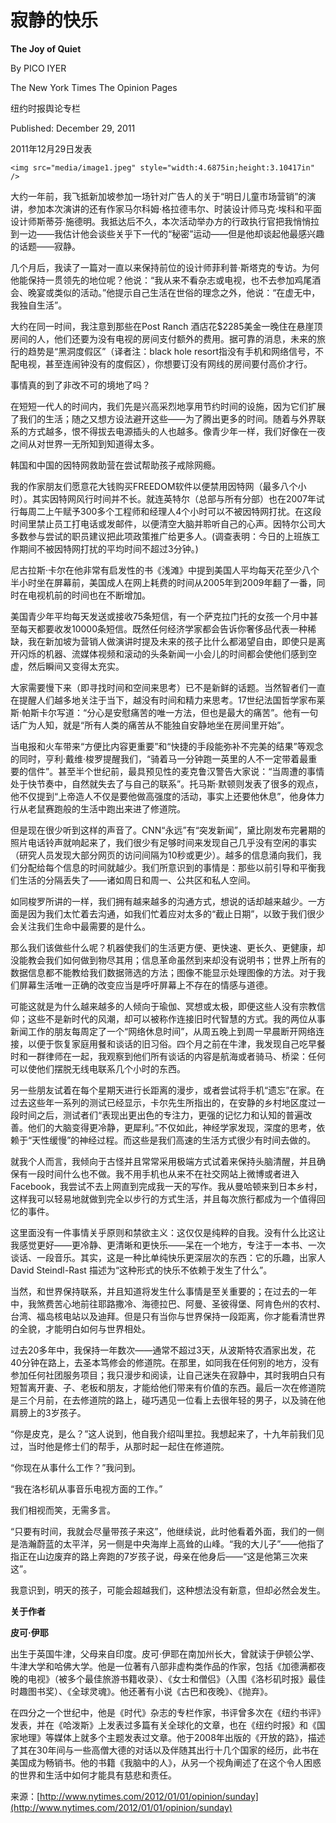 # 寂静的快乐

**The Joy of Quiet**

By PICO IYER

The New York Times The Opinion Pages

纽约时报舆论专栏

Published: December 29, 2011

2011年12月29日发表

```text
<img src="media/image1.jpeg" style="width:4.6875in;height:3.10417in" />
```

大约一年前，我飞抵新加坡参加一场针对广告人的关于“明日儿童市场营销”的演讲，参加本次演讲的还有作家马尔科姆·格拉德韦尔、时装设计师马克·埃科和平面设计师斯蒂芬·施德明。我抵达后不久，本次活动举办方的行政执行官把我悄悄拉到一边——我估计他会谈些关乎下一代的“秘密”运动——但是他却谈起他最感兴趣的话题——寂静。

几个月后，我读了一篇对一直以来保持前位的设计师菲利普·斯塔克的专访。为何他能保持一贯领先的地位呢？他说：“我从来不看杂志或电视，也不去参加鸡尾酒会、晚宴或类似的活动。”他提示自己生活在世俗的理念之外，他说：“在虚无中，我独自生活”。

大约在同一时间，我注意到那些在Post Ranch 酒店花$2285美金一晚住在悬崖顶房间的人，他们还要为没有电视的房间支付额外的费用。据可靠的消息，未来的旅行的趋势是“黑洞度假区”（译者注：black hole resort指没有手机和网络信号，不配电视，甚至连闹钟没有的度假区），你想要订没有网线的房间要付高价才行。

事情真的到了非改不可的境地了吗？

在短短一代人的时间内，我们先是兴高采烈地享用节约时间的设施，因为它们扩展了我们的生活；随之又想方设法避开这些——为了腾出更多的时间。随着与外界联系的方式越多，恨不得拔去电源插头的人也越多。像青少年一样，我们好像在一夜之间从对世界一无所知到知道得太多。

韩国和中国的因特网救助营在尝试帮助孩子戒除网瘾。

我的作家朋友们愿意花大钱购买FREEDOM软件以便禁用因特网（最多八个小时）。其实因特网风行时间并不长。就连英特尔（总部与所有分部）也在2007年试行每周二上午赋予300多个工程师和经理人4个小时可以不被因特网打扰。在这段时间里禁止员工打电话或发邮件，以便清空大脑并聆听自己的心声。因特尔公司大多数参与尝试的职员建议把此项政策推广给更多人。\(调查表明：今日的上班族工作期间不被因特网打扰的平均时间不超过3分钟。\)

尼古拉斯·卡尔在他非常有启发性的书《浅滩》中提到美国人平均每天花至少八个半小时坐在屏幕前，美国成人在网上耗费的时间从2005年到2009年翻了一番，同时在电视机前的时间也在不断增加。

美国青少年平均每天发送或接收75条短信，有一个萨克拉门托的女孩一个月中甚至每天都要收发10000条短信。既然任何经济学家都会告诉你奢侈品代表一种稀缺，我在新加坡为营销人做演讲时提及未来的孩子比什么都渴望自由，即使只是离开闪烁的机器、流媒体视频和滚动的头条新闻一小会儿的时间都会使他们感到空虚，然后瞬间又变得太充实。

大家需要慢下来（即寻找时间和空间来思考）已不是新鲜的话题。当然智者们一直在提醒人们越多地关注于当下，越没有时间和精力来思考。17世纪法国哲学家布莱斯·帕斯卡尔写道：“分心是安慰痛苦的唯一方法，但也是最大的痛苦”。他有一句话广为人知，就是“所有人类的痛苦从不能独自安静地坐在房间里开始”。

当电报和火车带来“方便比内容更重要”和“快捷的手段能弥补不完美的结果”等观念的同时，亨利·戴维·梭罗提醒我们，“骑着马一分钟跑一英里的人不一定带着最重要的信件”。甚至半个世纪前，最具预见性的麦克鲁汉警告大家说：“当周遭的事情处于快节奏中，自然就失去了与自己的联系”。托马斯·默顿则发表了很多的观点，他不仅提到“上帝造人不仅是要他做高强度的活动，事实上还要他休息”，他身体力行从老鼠赛跑般的生活中跑出来进了修道院。

但是现在很少听到这样的声音了。CNN“永远”有“突发新闻”，黛比刚发布完暑期的照片电话铃声就响起来了，我们很少有足够时间来发现自己几乎没有空闲的事实（研究人员发现大部分网页的访问间隔为10秒或更少）。越多的信息涌向我们，我们分配给每个信息的时间就越少。我们所意识到的事情是：那些以前引导和平衡我们生活的分隔丢失了——诸如周日和周一、公共区和私人空间。

如同梭罗所讲的一样，我们拥有越来越多的沟通方式，想说的话却越来越少。一方面是因为我们太忙着去沟通，如我们忙着应对太多的“截止日期”，以致于我们很少会关注我们生命中最需要的是什么。

那么我们该做些什么呢？机器使我们的生活更方便、更快速、更长久、更健康，却没能教会我们如何做到物尽其用；信息革命虽然到来却没有说明书；世界上所有的数据信息都不能教给我们数据筛选的方法；图像不能显示处理图像的方法。对于我们屏幕生活唯一正确的改变应当是呼吁屏幕上不存在的情感与道德。

可能这就是为什么越来越多的人倾向于瑜伽、冥想或太极，即便这些人没有宗教信仰；这些不是新时代的风潮，却可以被称作连接旧时代智慧的方式。我的两位从事新闻工作的朋友每周定了一个“网络休息时间”，从周五晚上到周一早晨断开网络连接，以便于恢复家庭用餐和谈话的旧习俗。四个月之前在牛津，我发现自己吃早餐时和一群律师在一起，我观察到他们所有谈话的内容是航海或者骑马、桥梁：任何可以使他们摆脱无线电联系几个小时的东西。

另一些朋友试着在每个星期天进行长距离的漫步，或者尝试将手机“遗忘”在家。在过去这些年一系列的测试已经显示，卡尔先生所指出的，在安静的乡村地区度过一段时间之后，测试者们“表现出更出色的专注力，更强的记忆力和认知的普遍改善。他们的大脑变得更冷静，更犀利。”不仅如此，神经学家发现，深度的思考，依赖于“天性缓慢”的神经过程。而这些是我们高速的生活方式很少有时间去做的。

就我个人而言，我倾向于古怪并且常常采用极端方式试着来保持头脑清醒，并且确保有一段时间什么也不做。我不用手机也从来不在社交网站上微博或者进入Facebook，我尝试不去上网直到完成我一天的写作。我从曼哈顿来到日本乡村，这样我可以轻易地就做到完全以步行的方式生活，并且每次旅行都成为一个值得回忆的事件。

这里面没有一件事情关乎原则和禁欲主义：这仅仅是纯粹的自我。没有什么比这让我感觉更好——更冷静、更清晰和更快乐——呆在一个地方，专注于一本书、一次谈话、一段音乐。其实，这是一种比单纯快乐更深层次的东西：它的乐趣，出家人David Steindl-Rast 描述为“这种形式的快乐不依赖于发生了什么”。

当然，和世界保持联系，并且知道将发生什么事情是至关重要的；在过去的一年中，我煞费苦心地前往耶路撒冷、海德拉巴、阿曼、圣彼得堡、阿肯色州的农村、台湾、福岛核电站以及迪拜。但是只有当你与世界保持一段距离，你才能看清世界的全貌，才能明白如何与世界相处。

过去20多年中，我保持一年数次——通常不超过3天，从波斯特农酒家出发，花40分钟在路上，去圣本笃修会的修道院。在那里，如同我在任何别的地方，没有参加任何社团服务项目；我只漫步和阅读，让自己迷失在寂静中，其时我明白只有短暂离开妻、子、老板和朋友，才能给他们带来有价值的东西。最后一次在修道院是三个月前，在去修道院的路上，碰巧遇见一位看上去很年轻的男子，以及骑在他肩膀上的3岁孩子。

“你是皮克，是么？”这人说到，他自我介绍叫里拉。我想起来了，十九年前我们见过，当时他是修士们的帮手，从那时起一起住在修道院。

“你现在从事什么工作？”我问到。

“我在洛杉矶从事音乐电视方面的工作。”

我们相视而笑，无需多言。

“只要有时间，我就会尽量带孩子来这”，他继续说，此时他看着外面，我们的一侧是浩瀚蔚蓝的太平洋，另一侧是中央海岸上高耸的山峰。“我的大儿子”——他指了指正在山边废弃的路上奔跑的7岁孩子说，母亲在他身后——“这是他第三次来这”。

我意识到，明天的孩子，可能会超越我们，这种想法没有新意，但却必然会发生。

**关于作者**

**皮可·伊耶**

出生于英国牛津，父母来自印度。皮可·伊耶在南加州长大，曾就读于伊顿公学、牛津大学和哈佛大学。他是一位著有八部非虚构类作品的作家，包括《加德满都夜晚的电视》（被多个最佳旅游书籍收录）、《女士和僧侣》（入围《洛杉矶时报》最佳时趣图书奖）、《全球灵魂》。他还著有小说《古巴和夜晚》、《抛弃》。

在四分之一个世纪中，他是《时代》杂志的专栏作家，书评曾多次在《纽约书评》发表，并在《哈泼斯》上发表过多篇有关全球化的文章，也在《纽约时报》和《国家地理》等媒体上就多个主题发表过文章。他于2008年出版的《开放的路》，描述了其在30年间与一些高僧大德的对话以及伴随其出行十几个国家的经历，此书在美国成为畅销书。他的书籍《我脑中的人》，从另一个视角阐述了在这个令人困惑的世界和生活中如何才能具有慈悲和责任。

来源：[http://www.nytimes.com/2012/01/01/opinion/sunday](http://www.nytimes.com/2012/01/01/opinion/sunday)

